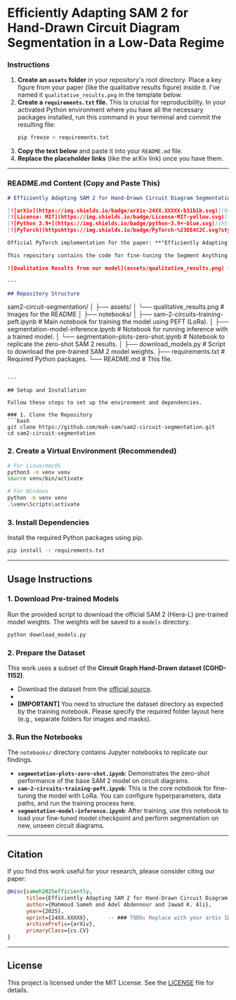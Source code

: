 # Efficiently Adapting SAM 2 for Hand-Drawn Circuit Diagram Segmentation in a Low-Data Regime
### **Instructions**

1.  **Create an `assets` folder** in your repository's root directory. Place a key figure from your paper (like the qualitative results figure) inside it. I've named it `qualitative_results.png` in the template below.
2.  **Create a `requirements.txt` file.** This is crucial for reproducibility. In your activated Python environment where you have all the necessary packages installed, run this command in your terminal and commit the resulting file:
    ```bash
    pip freeze > requirements.txt
    ```
3.  **Copy the text below** and paste it into your `README.md` file.
4.  **Replace the placeholder links** (like the arXiv link) once you have them.

---

### **README.md Content (Copy and Paste This)**

```markdown
# Efficiently Adapting SAM 2 for Hand-Drawn Circuit Diagram Segmentation

[![arXiv](https://img.shields.io/badge/arXiv-24XX.XXXXX-b31b1b.svg)](https://arxiv.org/abs/24XX.XXXXX) <!-- ### TODO: Replace with your arXiv ID and link -->
[![License: MIT](https://img.shields.io/badge/License-MIT-yellow.svg)](https://opensource.org/licenses/MIT)
[![Python 3.9+](https://img.shields.io/badge/python-3.9+-blue.svg)](https://www.python.org/downloads/release/python-390/)
[![PyTorch](httpshttps://img.shields.io/badge/PyTorch-%23EE4C2C.svg?style=flat&logo=PyTorch&logoColor=white)](https://pytorch.org/)

Official PyTorch implementation for the paper: **"Efficiently Adapting SAM 2 for Hand-Drawn Circuit Diagram Segmentation in a Low-Data Regime"**.

This repository contains the code for fine-tuning the Segment Anything Model 2 (SAM 2) with Low-Rank Adaptation (LoRa) and a custom Multi-Kernel Refinement (MKR) layer for high-fidelity segmentation of hand-drawn circuit diagrams, specifically designed for low-data scenarios.

![Qualitative Results from our model](assets/qualitative_results.png) <!-- ### TODO: Make sure this image exists in an 'assets' folder -->

---

## Repository Structure

```
sam2-circuit-segmentation/
│
├── assets/
│   └── qualitative_results.png      # Images for the README
│
├── notebooks/
│   ├── sam-2-circuits-training-peft.ipynb  # Main notebook for training the model using PEFT (LoRa).
│   ├── segmentation-model-inference.ipynb  # Notebook for running inference with a trained model.
│   └── segmentation-plots-zero-shot.ipynb  # Notebook to replicate the zero-shot SAM 2 results.
│
├── download_models.py             # Script to download the pre-trained SAM 2 model weights.
├── requirements.txt               # Required Python packages.
└── README.md                      # This file.
```

---

## Setup and Installation

Follow these steps to set up the environment and dependencies.

### 1. Clone the Repository
```bash
git clone https://github.com/mah-sam/sam2-circuit-segmentation.git
cd sam2-circuit-segmentation
```

### 2. Create a Virtual Environment (Recommended)
```bash
# For Linux/macOS
python3 -m venv venv
source venv/bin/activate

# For Windows
python -m venv venv
.\venv\Scripts\activate
```

### 3. Install Dependencies
Install the required Python packages using pip.
```bash
pip install -r requirements.txt
```

---

## Usage Instructions

### 1. Download Pre-trained Models
Run the provided script to download the official SAM 2 (Hiera-L) pre-trained model weights. The weights will be saved to a `models` directory.
```bash
python download_models.py
```

### 2. Prepare the Dataset
This work uses a subset of the **Circuit Graph Hand-Drawn dataset (CGHD-1152)**.
- Download the dataset from the [official source](https://github.com/thoma/CGHD).
- <!-- ### TODO: Add your specific instructions here. -->
- **[IMPORTANT]** You need to structure the dataset directory as expected by the training notebook. Please specify the required folder layout here (e.g., separate folders for images and masks).

### 3. Run the Notebooks
The `notebooks/` directory contains Jupyter notebooks to replicate our findings.

- **`segmentation-plots-zero-shot.ipynb`**: Demonstrates the zero-shot performance of the base SAM 2 model on circuit diagrams.
- **`sam-2-circuits-training-peft.ipynb`**: This is the core notebook for fine-tuning the model with LoRa. You can configure hyperparameters, data paths, and run the training process here.
- **`segmentation-model-inference.ipynb`**: After training, use this notebook to load your fine-tuned model checkpoint and perform segmentation on new, unseen circuit diagrams.

---

## Citation

If you find this work useful for your research, please consider citing our paper:

```bibtex
@misc{sameh2025efficiently,
      title={Efficiently Adapting SAM 2 for Hand-Drawn Circuit Diagram Segmentation in a Low-Data Regime}, 
      author={Mahmoud Sameh and Adel Abdennour and Jawad K. Ali},
      year={2025},
      eprint={24XX.XXXXX},      -- ### TODO: Replace with your arXiv ID
      archivePrefix={arXiv},
      primaryClass={cs.CV}
}
```

---

## License

This project is licensed under the MIT License. See the [LICENSE](https://opensource.org/licenses/MIT) file for details.
```
